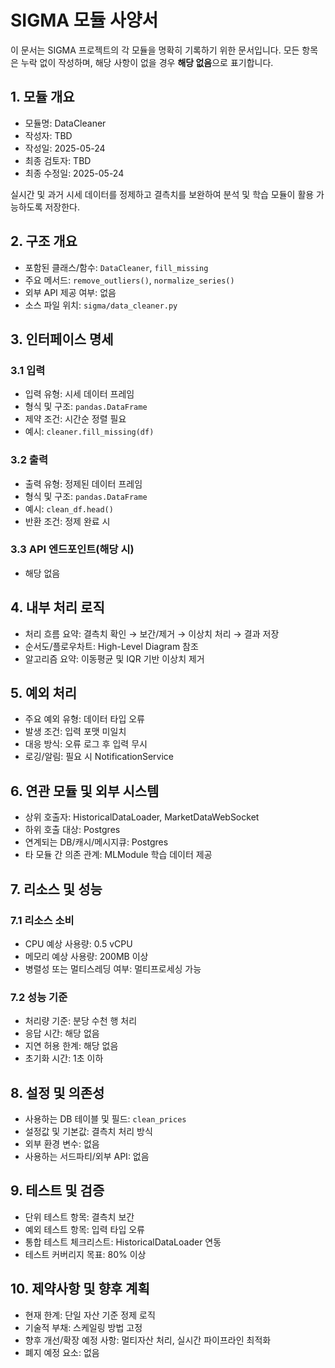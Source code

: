 # SIGMA 모듈 사양서

이 문서는 SIGMA 프로젝트의 각 모듈을 명확히 기록하기 위한 문서입니다. 모든 항목은 누락 없이 작성하며, 해당 사항이 없을 경우 **해당 없음**으로 표기합니다.

## 1. 모듈 개요
* 모듈명: DataCleaner
* 작성자: TBD
* 작성일: 2025-05-24
* 최종 검토자: TBD
* 최종 수정일: 2025-05-24

실시간 및 과거 시세 데이터를 정제하고 결측치를 보완하여 분석 및 학습 모듈이 활용 가능하도록 저장한다.

## 2. 구조 개요
* 포함된 클래스/함수: `DataCleaner`, `fill_missing`
* 주요 메서드: `remove_outliers()`, `normalize_series()`
* 외부 API 제공 여부: 없음
* 소스 파일 위치: `sigma/data_cleaner.py`

## 3. 인터페이스 명세
### 3.1 입력
* 입력 유형: 시세 데이터 프레임
* 형식 및 구조: `pandas.DataFrame`
* 제약 조건: 시간순 정렬 필요
* 예시: `cleaner.fill_missing(df)`

### 3.2 출력
* 출력 유형: 정제된 데이터 프레임
* 형식 및 구조: `pandas.DataFrame`
* 예시: `clean_df.head()`
* 반환 조건: 정제 완료 시

### 3.3 API 엔드포인트(해당 시)
* 해당 없음

## 4. 내부 처리 로직
* 처리 흐름 요약: 결측치 확인 → 보간/제거 → 이상치 처리 → 결과 저장
* 순서도/플로우차트: High-Level Diagram 참조
* 알고리즘 요약: 이동평균 및 IQR 기반 이상치 제거

## 5. 예외 처리
* 주요 예외 유형: 데이터 타입 오류
* 발생 조건: 입력 포맷 미일치
* 대응 방식: 오류 로그 후 입력 무시
* 로깅/알림: 필요 시 NotificationService

## 6. 연관 모듈 및 외부 시스템
* 상위 호출자: HistoricalDataLoader, MarketDataWebSocket
* 하위 호출 대상: Postgres
* 연계되는 DB/캐시/메시지큐: Postgres
* 타 모듈 간 의존 관계: MLModule 학습 데이터 제공

## 7. 리소스 및 성능
### 7.1 리소스 소비
* CPU 예상 사용량: 0.5 vCPU
* 메모리 예상 사용량: 200MB 이상
* 병렬성 또는 멀티스레딩 여부: 멀티프로세싱 가능

### 7.2 성능 기준
* 처리량 기준: 분당 수천 행 처리
* 응답 시간: 해당 없음
* 지연 허용 한계: 해당 없음
* 초기화 시간: 1초 이하

## 8. 설정 및 의존성
* 사용하는 DB 테이블 및 필드: `clean_prices`
* 설정값 및 기본값: 결측치 처리 방식
* 외부 환경 변수: 없음
* 사용하는 서드파티/외부 API: 없음

## 9. 테스트 및 검증
* 단위 테스트 항목: 결측치 보간
* 예외 테스트 항목: 입력 타입 오류
* 통합 테스트 체크리스트: HistoricalDataLoader 연동
* 테스트 커버리지 목표: 80% 이상

## 10. 제약사항 및 향후 계획
* 현재 한계: 단일 자산 기준 정제 로직
* 기술적 부채: 스케일링 방법 고정
* 향후 개선/확장 예정 사항: 멀티자산 처리, 실시간 파이프라인 최적화
* 폐지 예정 요소: 없음
